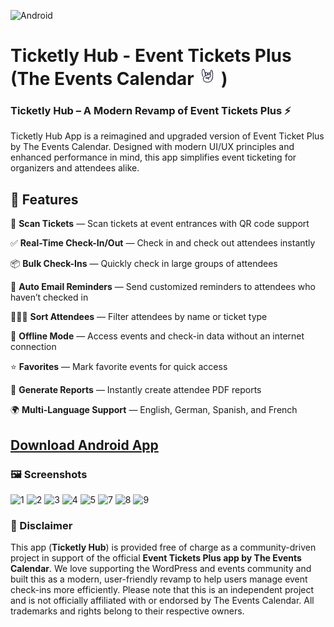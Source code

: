 ![Android](https://img.shields.io/badge/Android-V1.1.0--Beta-brightgreen)
# Ticketly Hub - Event Tickets Plus (The Events Calendar <img src="tec.png" alt="The Events Calendar Logo" width="30" height="30"> )

### Ticketly Hub – A Modern Revamp of Event Tickets Plus ⚡
Ticketly Hub App is a reimagined and upgraded version of Event Ticket Plus by The Events Calendar. Designed with modern UI/UX principles and enhanced performance in mind, this app simplifies event ticketing for organizers and attendees alike.

## 🚀 Features
🎫 **Scan Tickets** — Scan tickets at event entrances with QR code support  

✅ **Real-Time Check-In/Out** — Check in and check out attendees instantly  

📦 **Bulk Check-Ins** — Quickly check in large groups of attendees  

📧 **Auto Email Reminders** — Send customized reminders to attendees who haven’t checked in  

🧑‍🤝‍🧑 **Sort Attendees** — Filter attendees by name or ticket type  

📴 **Offline Mode** — Access events and check-in data without an internet connection  

⭐ **Favorites** — Mark favorite events for quick access  

📄 **Generate Reports** — Instantly create attendee PDF reports  

🌍 **Multi-Language Support** — English, German, Spanish, and French 





  
## [Download Android App](https://play.google.com/store/apps/details?id=com.theeventscalendar.eventticketsplus.revamp.events_ticket_app) 

### 🖼️ Screenshots 
<img src="https://github.com/user-attachments/assets/36062afb-4861-4c3e-bf72-ec7ced38c770" alt="1" width="200" />
<img src="https://github.com/user-attachments/assets/78ca6862-1161-4320-a46a-976b6cb8e4ba" alt="2" width="200" />
<img src="https://github.com/user-attachments/assets/50952239-0906-42e3-99c2-490961e777cb" alt="3" width="200" />
<img src="https://github.com/user-attachments/assets/faf811a0-af54-46b7-b09f-ca66deee73e1" alt="4" width="200" />
<img src="https://github.com/user-attachments/assets/73d44947-8342-4d30-ad18-b01f97924496" alt="5" width="200" />
<img src="https://github.com/user-attachments/assets/45e7856c-8645-4c07-952a-2e7637afad36" alt="7" width="200" />
<img src="https://github.com/user-attachments/assets/97eaa909-5ffd-4dec-9e42-09949df0dc0d" alt="8" width="200" />
<img src="https://github.com/user-attachments/assets/84609eed-260b-46e4-9e89-58bf00d63c58" alt="9" width="200" />

### 📌 Disclaimer  
This app (**Ticketly Hub**) is provided free of charge as a community-driven project in support of the official **Event Tickets Plus app by The Events Calendar**.
We love supporting the WordPress and events community and built this as a modern, user-friendly revamp to help users manage event check-ins more efficiently.
Please note that this is an independent project and is not officially affiliated with or endorsed by The Events Calendar. All trademarks and rights belong to their respective owners.






